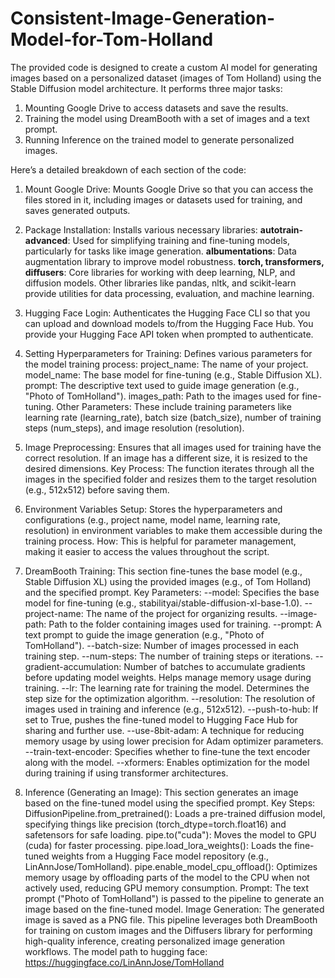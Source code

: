 # Consistent-Image-Generation-Model-for-Tom-Holland
The provided code is designed to create a custom AI model for generating images based on a personalized dataset (images of Tom Holland) using the Stable Diffusion model architecture. 
It performs three major tasks:

1. Mounting Google Drive to access datasets and save the results.
2. Training the model using DreamBooth with a set of images and a text prompt.
3. Running Inference on the trained model to generate personalized images.

Here’s a detailed breakdown of each section of the code:
1. Mount Google Drive:
  Mounts Google Drive so that you can access the files stored in it, including images or datasets used for training, and saves generated outputs.
3. Package Installation:
Installs various necessary libraries:
**autotrain-advanced**: Used for simplifying training and fine-tuning models, particularly for tasks like image generation.
**albumentations**: Data augmentation library to improve model robustness.
**torch, transformers, diffusers**: Core libraries for working with deep learning, NLP, and diffusion models.
Other libraries like pandas, nltk, and scikit-learn provide utilities for data processing, evaluation, and machine learning.

5. Hugging Face Login:
Authenticates the Hugging Face CLI so that you can upload and download models to/from the Hugging Face Hub.
You provide your Hugging Face API token when prompted to authenticate.
6. Setting Hyperparameters for Training:
Defines various parameters for the model training process:
project_name: The name of your project.
model_name: The base model for fine-tuning (e.g., Stable Diffusion XL).
prompt: The descriptive text used to guide image generation (e.g., "Photo of TomHolland").
images_path: Path to the images used for fine-tuning.
Other Parameters: These include training parameters like learning rate (learning_rate), batch size (batch_size), number of training steps (num_steps), and image resolution (resolution).
7. Image Preprocessing:
Ensures that all images used for training have the correct resolution. If an image has a different size, it is resized to the desired dimensions.
Key Process: The function iterates through all the images in the specified folder and resizes them to the target resolution (e.g., 512x512) before saving them.
8. Environment Variables Setup:
Stores the hyperparameters and configurations (e.g., project name, model name, learning rate, resolution) in environment variables to make them accessible during the training process.
How: This is helpful for parameter management, making it easier to access the values throughout the script.
9. DreamBooth Training:
This section fine-tunes the base model (e.g., Stable Diffusion XL) using the provided images (e.g., of Tom Holland) and the specified prompt.
Key Parameters:
--model: Specifies the base model for fine-tuning (e.g., stabilityai/stable-diffusion-xl-base-1.0).
--project-name: The name of the project for organizing results.
--image-path: Path to the folder containing images used for training.
--prompt: A text prompt to guide the image generation (e.g., "Photo of TomHolland").
--batch-size: Number of images processed in each training step.
--num-steps: The number of training steps or iterations.
--gradient-accumulation: Number of batches to accumulate gradients before updating model weights. Helps manage memory usage during training.
--lr: The learning rate for training the model. Determines the step size for the optimization algorithm.
--resolution: The resolution of images used in training and inference (e.g., 512x512).
--push-to-hub: If set to True, pushes the fine-tuned model to Hugging Face Hub for sharing and further use.
--use-8bit-adam: A technique for reducing memory usage by using lower precision for Adam optimizer parameters.
--train-text-encoder: Specifies whether to fine-tune the text encoder along with the model.
--xformers: Enables optimization for the model during training if using transformer architectures.
10. Inference (Generating an Image):
This section generates an image based on the fine-tuned model using the specified prompt.
Key Steps:
DiffusionPipeline.from_pretrained(): Loads a pre-trained diffusion model, specifying things like precision (torch_dtype=torch.float16) and safetensors for safe loading.
pipe.to("cuda"): Moves the model to GPU (cuda) for faster processing.
pipe.load_lora_weights(): Loads the fine-tuned weights from a Hugging Face model repository (e.g., LinAnnJose/TomHolland).
pipe.enable_model_cpu_offload(): Optimizes memory usage by offloading parts of the model to the CPU when not actively used, reducing GPU memory consumption.
Prompt: The text prompt ("Photo of TomHolland") is passed to the pipeline to generate an image based on the fine-tuned model.
Image Generation: The generated image is saved as a PNG file.
This pipeline leverages both DreamBooth for training on custom images and the Diffusers library for performing high-quality inference, creating personalized image generation workflows.
The model path to hugging face: https://huggingface.co/LinAnnJose/TomHolland

